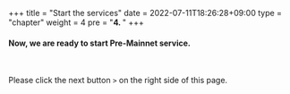 +++
title = "Start the services"
date = 2022-07-11T18:26:28+09:00
type = "chapter"
weight = 4
pre = "<b>4. </b>"
+++

#### Now, we are ready to start Pre-Mainnet service.

&nbsp; 
&nbsp; 
&nbsp; 

Please click the next button ```>``` on the right side of this page.
